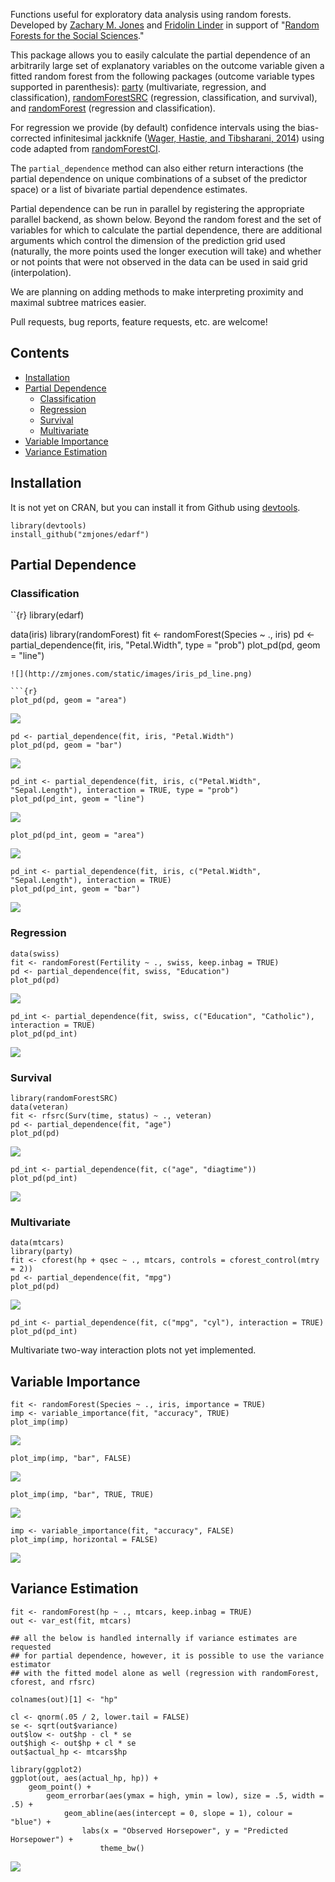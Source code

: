 Functions useful for exploratory data analysis using random forests. Developed by [Zachary M. Jones](http://zmjones.com) and [Fridolin Linder](http://polisci.la.psu.edu/people/fjl128) in support of "[Random Forests for the Social Sciences](https://github.com/zmjones/rfss/)."

This package allows you to easily calculate the partial dependence of an arbitrarily large set of explanatory variables on the outcome variable given a fitted random forest from the following packages (outcome variable types supported in parenthesis): [party](http://cran.r-project.org/web/packages/party/index.html) (multivariate, regression, and classification), [randomForestSRC](http://cran.r-project.org/web/packages/randomForestSRC/index.html) (regression, classification, and survival), and [randomForest](http://cran.r-project.org/web/packages/randomForest/index.html) (regression and classification).

For regression we provide (by default) confidence intervals using the bias-corrected infinitesimal jackknife ([Wager, Hastie, and Tibsharani, 2014](http://jmlr.org/papers/v15/wager14a.html)) using code adapted from [randomForestCI](https://github.com/swager/randomForestCI).

The `partial_dependence` method can also either return interactions (the partial dependence on unique combinations of a subset of the predictor space) or a list of bivariate partial dependence estimates.

Partial dependence can be run in parallel by registering the appropriate parallel backend, as shown below. Beyond the random forest and the set of variables for which to calculate the partial dependence, there are additional arguments which control the dimension of the prediction grid used (naturally, the more points used the longer execution will take) and whether or not points that were not observed in the data can be used in said grid (interpolation).

We are planning on adding methods to make interpreting proximity and maximal subtree matrices easier.

Pull requests, bug reports, feature requests, etc. are welcome!

## Contents

 - [Installation](#install)
 - [Partial Dependence](#partial_dependence)
    + [Classification](#classification)
    + [Regression](#regression)
	+ [Survival](#survival)
	+ [Multivariate](#multivariate)
 - [Variable Importance](#variable_importance)
 - [Variance Estimation](#variance_estimation)

## <a name="install">Installation</a>

It is not yet on CRAN, but you can install it from Github using [devtools](http://cran.r-project.org/web/packages/devtools/index.html). 

```{r}
library(devtools)
install_github("zmjones/edarf")
```

## <a name="partial_dependence">Partial Dependence</a>
### <a name="classification">Classification</a>

``{r}
library(edarf)

data(iris)
library(randomForest)
fit <- randomForest(Species ~ ., iris)
pd <- partial_dependence(fit, iris, "Petal.Width", type = "prob")
plot_pd(pd, geom = "line")
```
![](http://zmjones.com/static/images/iris_pd_line.png)

```{r}
plot_pd(pd, geom = "area")
```
![](http://zmjones.com/static/images/iris_pd_area.png)

```{r}
pd <- partial_dependence(fit, iris, "Petal.Width")
plot_pd(pd, geom = "bar")
```
![](http://zmjones.com/static/images/iris_pd_bar.png)

```{r}
pd_int <- partial_dependence(fit, iris, c("Petal.Width", "Sepal.Length"), interaction = TRUE, type = "prob")
plot_pd(pd_int, geom = "line")
```
![](http://zmjones.com/static/images/iris_pd_int_line.png)

```{r}
plot_pd(pd_int, geom = "area")
```
![](http://zmjones.com/static/images/iris_pd_int_area.png)

```{r}
pd_int <- partial_dependence(fit, iris, c("Petal.Width", "Sepal.Length"), interaction = TRUE)
plot_pd(pd_int, geom = "bar")
```
![](http://zmjones.com/static/images/iris_pd_int_bar.png)

### <a name="regression">Regression</a>

```{r}
data(swiss)
fit <- randomForest(Fertility ~ ., swiss, keep.inbag = TRUE)
pd <- partial_dependence(fit, swiss, "Education")
plot_pd(pd)
```
![](http://zmjones.com/static/images/swiss_pd_line.png)

```{r}
pd_int <- partial_dependence(fit, swiss, c("Education", "Catholic"), interaction = TRUE)
plot_pd(pd_int)
```
![](http://zmjones.com/static/images/swiss_pd_int_line.png)

### <a name="survival">Survival</a>

```{r}
library(randomForestSRC)
data(veteran)
fit <- rfsrc(Surv(time, status) ~ ., veteran)
pd <- partial_dependence(fit, "age")
plot_pd(pd)
```
![](http://zmjones.com/static/images/veteran_pd_line.png)

```{r}
pd_int <- partial_dependence(fit, c("age", "diagtime"))
plot_pd(pd_int)
```
![](http://zmjones.com/static/images/veteran_pd_int_line.png)

### <a name="multivariate">Multivariate</a>

```{r}
data(mtcars)
library(party)
fit <- cforest(hp + qsec ~ ., mtcars, controls = cforest_control(mtry = 2))
pd <- partial_dependence(fit, "mpg")
plot_pd(pd)
```
![](http://zmjones.com/static/images/mtcars_pd_line.png)

```{r}
pd_int <- partial_dependence(fit, c("mpg", "cyl"), interaction = TRUE)
plot_pd(pd_int)
```

Multivariate two-way interaction plots not yet implemented.

## <a name="variable_importance">Variable Importance</a>

```{r}
fit <- randomForest(Species ~ ., iris, importance = TRUE)
imp <- variable_importance(fit, "accuracy", TRUE)
plot_imp(imp)
```
![](http://zmjones.com/static/images/iris_imp_class.png)

```{r}
plot_imp(imp, "bar", FALSE)
```
![](http://zmjones.com/static/images/iris_imp_class_bar.png)

```{r}
plot_imp(imp, "bar", TRUE, TRUE)
```
![](http://zmjones.com/static/images/iris_imp_class_bar_facet.png)

```{r}
imp <- variable_importance(fit, "accuracy", FALSE)
plot_imp(imp, horizontal = FALSE)
```
![](http://zmjones.com/static/images/iris_imp.png)

## <a name="variance_estimation">Variance Estimation</a>

```{r}
fit <- randomForest(hp ~ ., mtcars, keep.inbag = TRUE)
out <- var_est(fit, mtcars)

## all the below is handled internally if variance estimates are requested
## for partial dependence, however, it is possible to use the variance estimator
## with the fitted model alone as well (regression with randomForest, cforest, and rfsrc)

colnames(out)[1] <- "hp"

cl <- qnorm(.05 / 2, lower.tail = FALSE)
se <- sqrt(out$variance)
out$low <- out$hp - cl * se
out$high <- out$hp + cl * se
out$actual_hp <- mtcars$hp

library(ggplot2)
ggplot(out, aes(actual_hp, hp)) +
    geom_point() +
        geom_errorbar(aes(ymax = high, ymin = low), size = .5, width = .5) +
            geom_abline(aes(intercept = 0, slope = 1), colour = "blue") +
                labs(x = "Observed Horsepower", y = "Predicted Horsepower") +
                    theme_bw()
```
![](http://zmjones.com/static/images/mtcars_pred.png)
